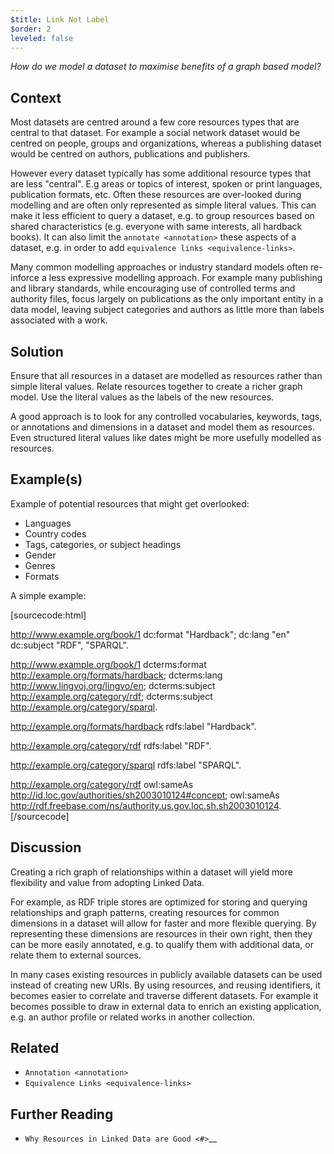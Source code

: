 ```yaml
---
$title: Link Not Label
$order: 2
leveled: false
---
```


*How do we model a dataset to maximise benefits of a graph based model?*

## Context

Most datasets are centred around a few core resources types that are central to that dataset. For example a social network dataset would be centred on people, groups and organizations, whereas a publishing dataset would be centred on authors, publications and publishers.

However every dataset typically has some additional resource types that are less "central". E.g areas or topics of interest, spoken or print languages, publication formats, etc. Often these resources are over-looked during modelling and are often only represented as simple literal values. This can make it less efficient to query a dataset, e.g. to group resources based on shared characteristics (e.g. everyone with same interests, all hardback books). It can also limit the `annotate <annotation>` these aspects of a dataset, e.g. in order to add `equivalence links <equivalence-links>`.

Many common modelling approaches or industry standard models often re-inforce a less expressive modelling approach. For example many publishing and library standards, while encouraging use of controlled terms and authority files, focus largely on publications as the only important entity in a data model, leaving subject categories and authors as little more than labels associated with a work.

## Solution

Ensure that all resources in a dataset are modelled as resources rather than simple literal values. Relate resources together to create a richer graph model. Use the literal values as the labels of the new resources.

A good approach is to look for any controlled vocabularies, keywords, tags, or annotations and dimensions in a dataset and model them as resources. Even structured literal values like dates might be more usefully modelled as resources.

## Example(s)

Example of potential resources that might get overlooked:

- Languages
- Country codes
- Tags, categories, or subject headings
- Gender
- Genres
- Formats

A simple example:

[sourcecode:html]
   <!-- Rather than this: -->
   <http://www.example.org/book/1>
     dc:format "Hardback";
     dc:lang "en"
     dc:subject "RDF", "SPARQL".

   <!-- Use a richer model: -->
   <http://www.example.org/book/1>
     dcterms:format <http://example.org/formats/hardback>;
     dcterms:lang <http://www.lingvoj.org/lingvo/en>;
     dcterms:subject <http://example.org/category/rdf>;
     dcterms:subject <http://example.org/category/sparql>.

   <http://example.org/formats/hardback>
     rdfs:label "Hardback".

   <http://example.org/category/rdf>
     rdfs:label "RDF".

   <http://example.org/category/sparql>
     rdfs:label "SPARQL".

   <!-- Categories could later be related to other sources -->
   <http://example.org/category/rdf>
     owl:sameAs <http://id.loc.gov/authorities/sh2003010124#concept>;
     owl:sameAs <http://rdf.freebase.com/ns/authority.us.gov.loc.sh.sh2003010124>.
[/sourcecode]

## Discussion

Creating a rich graph of relationships within a dataset will yield more flexibility and value from adopting Linked Data.

For example, as RDF triple stores are optimized for storing and querying relationships and graph patterns, creating resources for common dimensions in a dataset will allow for faster and more flexible querying. By representing these dimensions are resources in their own right, then they can be more easily annotated, e.g. to qualify them with additional data, or relate them to external sources.

In many cases existing resources in publicly available datasets can be used instead of creating new URIs. By using resources, and reusing identifiers, it becomes easier to correlate and traverse different datasets. For example it becomes possible to draw in external data to enrich an existing application, e.g. an author profile or related works in another collection.

## Related

- `Annotation <annotation>`
- `Equivalence Links <equivalence-links>`

## Further Reading

- `Why Resources in Linked Data are Good <#>`__
